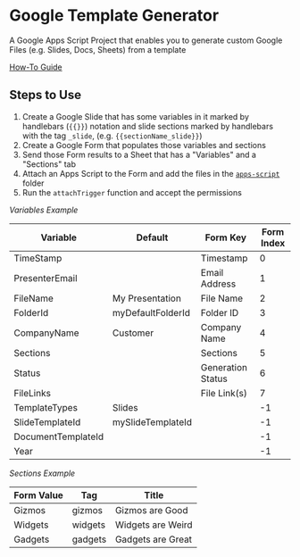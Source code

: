 # Google Template Generator
A Google Apps Script Project that enables you to generate custom Google Files (e.g. Slides, Docs, Sheets) from a template

[How-To Guide](https://gwizkid.com/posts/google-slides-presentation-generator/)

## Steps to Use

1. Create a Google Slide that has some variables in it marked by handlebars (`{{}}`) notation and slide sections marked by handlebars with the tag `_slide`, (e.g. `{{sectionName_slide}}`)
2. Create a Google Form that populates those variables and sections
3. Send those Form results to a Sheet that has a "Variables" and a "Sections" tab
4. Attach an Apps Script to the Form and add the files in the [`apps-script`](./apps-script/) folder
5. Run the `attachTrigger` function and accept the permissions

_Variables Example_

| Variable           | Default                                      | Form Key          | Form Index |
|--------------------|----------------------------------------------|-------------------|------------|
| TimeStamp          |                                              | Timestamp         |          0 |
| PresenterEmail     |                                              | Email Address     |          1 |
| FileName           | My Presentation                              | File Name         |          2 |
| FolderId           | myDefaultFolderId                            | Folder ID         |          3 |
| CompanyName        | Customer                                     | Company Name      |          4 |
| Sections           |                                              | Sections          |          5 |
| Status             |                                              | Generation Status |          6 |
| FileLinks          |                                              | File Link(s)      |          7 |
| TemplateTypes      | Slides                                       |                   |         -1 |
| SlideTemplateId    | mySlideTemplateId                            |                   |         -1 |
| DocumentTemplateId |                                              |                   |         -1 |
| Year               |                                              |                   |         -1 |

_Sections Example_

| Form Value | Tag     | Title             |
|------------|---------|-------------------|
| Gizmos     | gizmos  | Gizmos are Good   |
| Widgets    | widgets | Widgets are Weird |
| Gadgets    | gadgets | Gadgets are Great |
